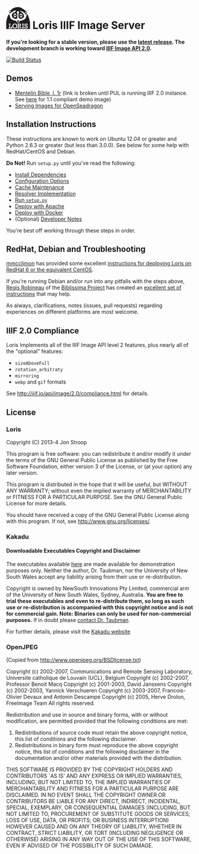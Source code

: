 ![loris icon](www/icons/loris-icon-name.png?raw=true) Loris IIIF Image Server
=============================================================================

__If you're looking for a stable version, please use the [latest release](https://github.com/pulibrary/loris/releases/tag/1.2.2). The development branch is working toward [IIIF Image API 2.0](http://iiif.io/api/image/2.0/).__

[![Build Status](https://travis-ci.org/pulibrary/loris.png)](https://travis-ci.org/pulibrary/loris.png)

Demos
-----
 * [Mentelin Bible, l. 1r](http://libimages.princeton.edu/loris/pudl0001%2F5138415%2F00000011.jp2/full/full/0/default.jpg) (link is broken until PUL is running IIIF 2.0 instance. See [here](http://libimages.princeton.edu/loris/pudl0001%2F5138415%2F00000011.jp2/full/full/0/native.jpg) for 1.1 compliant demo image)
 * [Serving Images for OpenSeadragon](http://libimages.princeton.edu/osd-demo)

Installation Instructions
-------------------------
These instructions are known to work on Ubuntu 12.04 or greater and Python 2.6.3 or greater (but less than 3.0.0). See below for some help with RedHat/CentOS and Debian.

**Do Not!** Run `setup.py` until you've read the following:

 * [Install Dependencies](doc/dependencies.md)
 * [Configuration Options](doc/configuration.md)
 * [Cache Maintenance](doc/cache_maintenance.md)
 * [Resolver Implementation](doc/resolver.md)
 * [Run `setup.py`](doc/setup.md)
 * [Deploy with Apache](doc/apache.md)
 * [Deploy with Docker](docker/README.md)
 * (Optional) [Developer Notes](doc/develop.md)

You're best off working through these steps in order.


RedHat, Debian and Troubleshooting
---------------------------------
[mmcclimon](https://github.com/mmcclimon) has provided some excellent [instructions for deploying Loris on RedHat 6 or the equivalent CentOS](doc/redhat-install.md). 

If you're running Debian and/or run into any pitfalls with the steps above, [Regis Robineau](https://github.com/regisrob) of the [Biblissima Project](http://www.biblissima-condorcet.fr/) has created an [excellent set of instructions](http://doc.biblissima-condorcet.fr/loris-setup-guide-ubuntu-debian) that may help.

As always, clarifications, notes (issues, pull requests) regarding experiences on different platforms are most welcome.

IIIF 2.0 Compliance
-------------------
Loris Implements all of the IIIF Image API level 2 features, plus nearly all of the "optional" features:

 * `sizeAboveFull`
 * `rotation_arbitraty`
 * `mirroring`
 * `webp` and `gif` formats 
 
See http://iiif.io/api/image/2.0/compliance.html for details.

License
-------
### Loris
Copyright (C) 2013-4 Jon Stroop

This program is free software: you can redistribute it and/or modify it 
under the terms of the GNU General Public License as published by the Free 
Software Foundation, either version 3 of the License, or (at your option) 
any later version.

This program is distributed in the hope that it will be useful, but WITHOUT 
ANY WARRANTY; without even the implied warranty of MERCHANTABILITY or 
FITNESS FOR A PARTICULAR PURPOSE. See the GNU General Public License for 
more details.

You should have received a copy of the GNU General Public License along 
with this program. If not, see <http://www.gnu.org/licenses/>.

### Kakadu
#### Downloadable Executables Copyright and Disclaimer

The executables available [here](http://www.kakadusoftware.com/index.php?option=com_content&task=view&id=26&Itemid=22) are made available for demonstration purposes only. Neither the author, Dr. Taubman, nor the University of New South Wales accept any liability arising from their use or re-distribution.

Copyright is owned by NewSouth Innovations Pty Limited, commercial arm of the University of New South Wales, Sydney, Australia. **You are free to trial these executables and even to re-distribute them, so long as such use or re-distribution is accompanied with this copyright notice and is not for commercial gain. Note: Binaries can only be used for non-commercial purposes.** If in doubt please [contact Dr. Taubman](http://www.kakadusoftware.com/index.php?option=com_content&task=blogcategory&id=8&Itemid=14).

For further details, please visit the [Kakadu website](http://www.kakadusoftware.com/)

### OpenJPEG

(Copied from http://www.openjpeg.org/BSDlicense.txt)

Copyright (c) 2002-2007, Communications and Remote Sensing Laboratory, Universite catholique de Louvain (UCL), Belgium
Copyright (c) 2002-2007, Professor Benoit Macq
Copyright (c) 2001-2003, David Janssens
Copyright (c) 2002-2003, Yannick Verschueren
Copyright (c) 2003-2007, Francois-Olivier Devaux and Antonin Descampe
Copyright (c) 2005, Herve Drolon, FreeImage Team
All rights reserved.

Redistribution and use in source and binary forms, with or without
modification, are permitted provided that the following conditions
are met:

 1. Redistributions of source code must retain the above copyright
    notice, this list of conditions and the following disclaimer.
 2. Redistributions in binary form must reproduce the above copyright
    notice, this list of conditions and the following disclaimer in the
    documentation and/or other materials provided with the distribution.

THIS SOFTWARE IS PROVIDED BY THE COPYRIGHT HOLDERS AND CONTRIBUTORS `AS IS'
AND ANY EXPRESS OR IMPLIED WARRANTIES, INCLUDING, BUT NOT LIMITED TO, THE
IMPLIED WARRANTIES OF MERCHANTABILITY AND FITNESS FOR A PARTICULAR PURPOSE
ARE DISCLAIMED.  IN NO EVENT SHALL THE COPYRIGHT OWNER OR CONTRIBUTORS BE
LIABLE FOR ANY DIRECT, INDIRECT, INCIDENTAL, SPECIAL, EXEMPLARY, OR
CONSEQUENTIAL DAMAGES (INCLUDING, BUT NOT LIMITED TO, PROCUREMENT OF
SUBSTITUTE GOODS OR SERVICES; LOSS OF USE, DATA, OR PROFITS; OR BUSINESS
INTERRUPTION) HOWEVER CAUSED AND ON ANY THEORY OF LIABILITY, WHETHER IN
CONTRACT, STRICT LIABILITY, OR TORT (INCLUDING NEGLIGENCE OR OTHERWISE)
ARISING IN ANY WAY OUT OF THE USE OF THIS SOFTWARE, EVEN IF ADVISED OF THE
POSSIBILITY OF SUCH DAMAGE.


